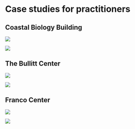 # Case studies for practitioners

## Coastal Biology Building

![](<../.gitbook/assets/0 (29).png>)



![](<../.gitbook/assets/1 (25).png>)



## The Bullitt Center

![](<../.gitbook/assets/2 (14).png>)



![](<../.gitbook/assets/3 (13).png>)



## Franco Center

![](<../.gitbook/assets/4 (12).png>)



![](<../.gitbook/assets/5 (10).png>)
